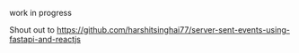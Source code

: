 
work in progress

Shout out to https://github.com/harshitsinghai77/server-sent-events-using-fastapi-and-reactjs